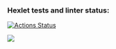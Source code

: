### Hexlet tests and linter status:
[![Actions Status](https://github.com/layfr/frontend-project-lvl1/workflows/hexlet-check/badge.svg)](https://github.com/layfr/frontend-project-lvl1/actions)


<a href="https://codeclimate.com/github/layfr/frontend-project-lvl1/maintainability"><img src="https://api.codeclimate.com/v1/badges/e2f04e48a6d1bab73d38/maintainability" /></a>

<a href="https://asciinema.org/a/9fqUQQWKdxuPlyM8PBkffuy4f">
